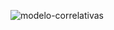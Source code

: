 ![modelo-correlativas](https://github.com/Federico-Baez/DdS-correlativas/assets/67663140/aa42741f-8703-46e1-9f8c-f8a1f440452f)
